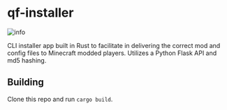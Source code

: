 # qf-installer
![info](https://media1.giphy.com/media/v1.Y2lkPTc5MGI3NjExa2JjbmZzN3FtNDJqcWJ4ZndheW5tNWxmeGQwaHJ0YmNvN2tpOG0yaCZlcD12MV9pbnRlcm5hbF9naWZfYnlfaWQmY3Q9Zw/0RrrWdWS9AFyu1irjQ/giphy.gif)

CLI installer app built in Rust to facilitate in delivering the correct mod and config files to Minecraft modded players. Utilizes a Python Flask API and md5 hashing.

## Building
Clone this repo and run `cargo build`. 

